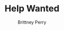 ---
title: Help Wanted
Layout: module

author: Brittney Perry
reviewer: 

schedule: friday
weight: 
plotline: Family Recipes
requirements: 

description: Granny Whuthona Silverlode's family recipe book has gone missing! Also, she hasn't seen her grandson Huldrek in several days. In desperation, she has put two ads in the tavern asking for help in finding them both. She has offered a reward for the return of each. 

synopsis: > 
  A sweet old lady dwarf has put up a help wanted ad to enlist help returning her recipe book and her grandson for a reward. She doesn't know where her grandson would be, and needs help finding him. Her recipe book also went missing around the same time, and she can't find it anywhere. The book is full of old family recipes and is valuable. She insists it was stolen, and wants it back.
  Once everyone has talked and all information is relayed by Granny, she will see everyone to the door and wish them luck in finding her book! And her grandson, too.

outcomes: The PCs talk to Granny Whuthona Silverlode and are told information about her, her grandson, her recipe book, the occupation, or anything else people want to talk about. Once the PCs leave the house, the PCs have until 12pm Saturday to find Huldrek at the cache [OPERATION FIND HULDREK].


number_of_cast_members: 1
Roles: Grandma "Granny" Whuthona Silverlode

props: Sinister Scent in "Sugar Cookie"
makeup: Flour on face and hands
treasure: 

rumors: |
  - [COMMON] Granny Silverlode's recipe book is famous. She has a recipe for everything you need in it. Beard tonic, hair growth serums, potions, tinctures, herbal mixes, she has it all! 
  - [UNCOMMON] Ol' Drek Silverlode is the type of person you don't leave unattended with your valuables, if you know what I mean.
  - [UNCOMMON] Huldrek has been banned from all polite drinking establishments due to his behavior and failure to pay.

hook: Help Wanted Posters. Bringing the posters to the NPC shack
scenes: 
  - 
    oog: A Cabin
    ig: Granny Silverlode's House   Scene Description -Upon entering Granny's home, they are greeted with a warm, homely scent. The house is well kept and quaint, full of soft pillows and flower print. It appears to be the home of someone who lives comfortably. They are greeted by a squat, old lady dwarf who has flour on her apron and on her face. 

    flee_point: 



craftsman_information: Huldrek can be tracked using Craftsman Other-Tracking Level 1 or above

running_notes: >
  Granny is an incredibly sweet dwarf, saying "dearie” this, and “sweetie” that. She explains that Huldrek has always had his troubles, but he is a good boy! He is so busy, he hasn't come home in days and she is worried for him.
  But worry for her grandson is eclipsed by her worry for her book! Someone must have broken in and taken it! It's been missing for the same amount of time as Huldrek. But that's just a coincidence!
  Granny should be insistent that her grandson has nothing to do with her books disappearance, and shut down any talk otherwise,
  Granny will recommend that the PCs use Craftsman: Other-Tracking to track Huldrek.
  If Huldrek Silverlode is tracked using Craftsman: Other-Tracking [Level 1 or above] before 12pm, he is tracked back to the Tarrasch cache, where he is guarding the Chest of the Tarrasch [YOU FOUND HULDREK]
---